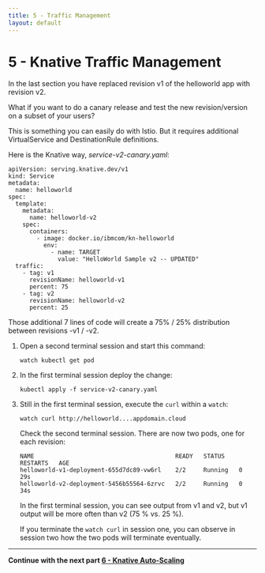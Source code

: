```yaml
---
title: 5 - Traffic Management
layout: default
---
```


# 5 - Knative Traffic Management

In the last section you have replaced revision v1 of the helloworld app with revision v2.

What if you want to do a canary release and test the new revision/version on a subset of your users?  

This is something you can easily do with Istio. But it requires additional VirtualService and DestinationRule definitions.

Here is the Knative way, *service-v2-canary.yaml*:

```
apiVersion: serving.knative.dev/v1
kind: Service
metadata:
  name: helloworld
spec:
  template:
    metadata:
      name: helloworld-v2
    spec:
      containers:
        - image: docker.io/ibmcom/kn-helloworld
          env:
            - name: TARGET
              value: "HelloWorld Sample v2 -- UPDATED"
  traffic:
    - tag: v1
      revisionName: helloworld-v1
      percent: 75
    - tag: v2
      revisionName: helloworld-v2
      percent: 25
```
Those additional 7 lines of code will create a 75% / 25% distribution between revisions -v1 / -v2.

1. Open a second terminal session and start this command:
   ```
   watch kubectl get pod
   ```

1. In the first terminal session deploy the change:
   ```
   kubectl apply -f service-v2-canary.yaml
   ```
   
1. Still in the first terminal session, execute the `curl` within a `watch`:
   ```
   watch curl http://helloworld....appdomain.cloud  
   ```
   
   Check the second terminal session. There are now two pods, one for each revision:
   ```
   NAME                                        READY   STATUS    RESTARTS   AGE
   helloworld-v1-deployment-655d7dc89-vw6rl    2/2     Running   0          29s
   helloworld-v2-deployment-5456b55564-6zrvc   2/2     Running   0          34s
   ```
   
   In the first terminal session, you can see output from v1 and v2, but v1 output will be more often than v2 (75 % vs. 25 %).
   

   If you terminate the `watch curl` in session one, you can observe in session two how the two pods will terminate eventually.
   
---

__Continue with the next part [6 - Knative Auto-Scaling](6-Scaling.md)__
